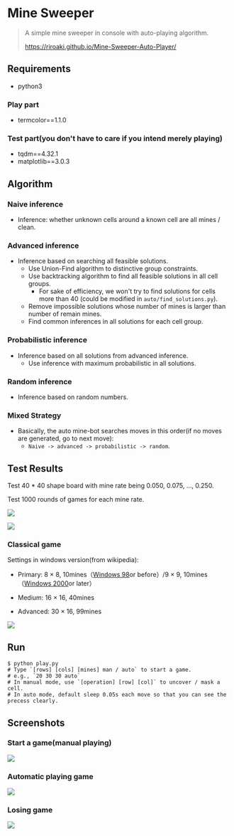 # Mine Sweeper

> A simple mine sweeper in console with auto-playing algorithm.
>
> https://riroaki.github.io/Mine-Sweeper-Auto-Player/

## Requirements

- python3

### Play part

- termcolor==1.1.0

### Test part(you don't have to care if you intend merely playing)

- tqdm==4.32.1
- matplotlib==3.0.3

## Algorithm

### Naive inference

- Inference: whether unknown cells around a known cell are all mines / clean.

### Advanced inference

- Inference based on searching all feasible solutions.
  - Use Union-Find algorithm to distinctive group constraints.
  - Use backtracking algorithm to find all feasible solutions in all cell groups.
    - For sake of efficiency, we won't try to find solutions for cells more than 40 (could be modified in `auto/find_solutions.py`).
  - Remove impossible solutions whose number of mines is larger than number of remain mines.
  - Find common inferences in all solutions for each cell group.

### Probabilistic inference

- Inference based on all solutions from advanced inference.
  - Use inference with maximum probabilistic in all solutions.

### Random inference

- Inference based on random numbers.

### Mixed Strategy

- Basically, the auto mine-bot searches moves in this order(if no moves are generated,  go to next move):
  -  `Naive -> advanced -> probabilistic -> random`.

## Test Results

Test 40 * 40 shape board with mine rate being 0.050, 0.075, …,  0.250.

Test 1000 rounds of games for each mine rate.

![](../blog/source/_posts/Mine-Sweeper-Auto-Player/test.png)

![](test.png)

### Classical game

Settings in windows version(from wikipedia):

- Primary: 8 × 8, 10mines（[Windows 98](https://zh.wikipedia.org/wiki/Windows_98)or before）/9 × 9, 10mines（[Windows 2000](https://zh.wikipedia.org/wiki/Windows_2000)or later）

- Medium: 16 × 16, 40mines
- Advanced: 30 × 16, 99mines

![](screenshots/classic.png)

## Run

```shell
$ python play.py
# Type `[rows] [cols] [mines] man / auto` to start a game.
# e.g., `20 30 30 auto`
# In manual mode, use `[operation] [row] [col]` to uncover / mask a cell.
# In auto mode, default sleep 0.05s each move so that you can see the precess clearly.
```

## Screenshots

### Start a game(manual playing)

![](screenshots/man-start.png)

### Automatic playing game

![](screenshots/win.png)

### Losing game

![](screenshots/losing.png)


